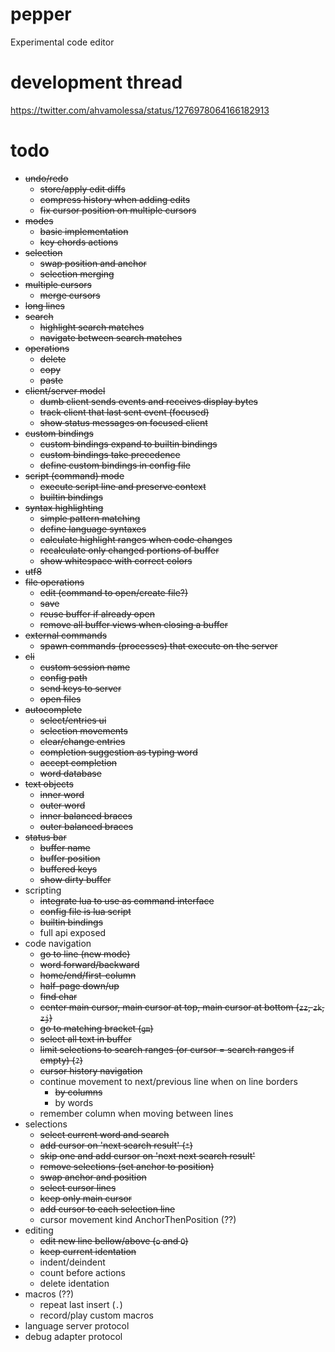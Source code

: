 # pepper
Experimental code editor

# development thread
https://twitter.com/ahvamolessa/status/1276978064166182913

# todo
- ~~undo/redo~~
	- ~~store/apply edit diffs~~
	- ~~compress history when adding edits~~
	- ~~fix cursor position on multiple cursors~~
- ~~modes~~
	- ~~basic implementation~~
	- ~~key chords actions~~
- ~~selection~~
	- ~~swap position and anchor~~
	- ~~selection merging~~
- ~~multiple cursors~~
	- ~~merge cursors~~
- ~~long lines~~
- ~~search~~
	- ~~highlight search matches~~
	- ~~navigate between search matches~~
- ~~operations~~
	- ~~delete~~
	- ~~copy~~
	- ~~paste~~
- ~~client/server model~~
	- ~~dumb client sends events and receives display bytes~~
	- ~~track client that last sent event (focused)~~
	- ~~show status messages on focused client~~
- ~~custom bindings~~
	- ~~custom bindings expand to builtin bindings~~
	- ~~custom bindings take precedence~~
	- ~~define custom bindings in config file~~
- ~~script (command) mode~~
	- ~~execute script line and preserve context~~
	- ~~builtin bindings~~
- ~~syntax highlighting~~
	- ~~simple pattern matching~~
	- ~~define language syntaxes~~
	- ~~calculate highlight ranges when code changes~~
	- ~~recalculate only changed portions of buffer~~
	- ~~show whitespace with correct colors~~
- ~~utf8~~
- ~~file operations~~
	- ~~edit (command to open/create file?)~~
	- ~~save~~
	- ~~reuse buffer if already open~~
	- ~~remove all buffer views when closing a buffer~~
- ~~external commands~~
	- ~~spawn commands (processes) that execute on the server~~
- ~~cli~~
	- ~~custom session name~~
	- ~~config path~~
	- ~~send keys to server~~
	- ~~open files~~
- ~~autocomplete~~
	- ~~select/entries ui~~
	- ~~selection movements~~
	- ~~clear/change entries~~
	- ~~completion suggestion as typing word~~
	- ~~accept completion~~
	- ~~word database~~
- ~~text objects~~
	- ~~inner word~~
	- ~~outer word~~
	- ~~inner balanced braces~~
	- ~~outer balanced braces~~
- ~~status bar~~
	- ~~buffer name~~
	- ~~buffer position~~
	- ~~buffered keys~~
	- ~~show dirty buffer~~
- scripting
	- ~~integrate lua to use as command interface~~
	- ~~config file is lua script~~
	- ~~builtin bindings~~
	- full api exposed
- code navigation
	- ~~go to line (new mode)~~
	- ~~word forward/backward~~
	- ~~home/end/first-column~~
	- ~~half-page down/up~~
	- ~~find char~~
	- ~~center main cursor, main cursor at top, main cursor at bottom (`zz`, `zk`, `zj`)~~
	- ~~go to matching bracket (`gm`)~~
	- ~~select all text in buffer~~
	- ~~limit selections to search ranges (or cursor = search ranges if empty) (`?`)~~
	- ~~cursor history navigation~~
	- continue movement to next/previous line when on line borders
		- ~~by columns~~
		- by words
	- remember column when moving between lines
- selections
	- ~~select current word and search~~
	- ~~add cursor on 'next search result' (`*`)~~
	- ~~skip one and add cursor on 'next next search result'~~
	- ~~remove selections (set anchor to position)~~
	- ~~swap anchor and position~~
	- ~~select cursor lines~~
	- ~~keep only main cursor~~
	- ~~add cursor to each selection line~~
	- cursor movement kind AnchorThenPosition (??)
- editing
	- ~~edit new line bellow/above (`o` and `O`)~~
	- ~~keep current identation~~
	- indent/deindent
	- count before actions
	- delete identation
- macros (??)
	- repeat last insert (`.`)
	- record/play custom macros
- language server protocol
- debug adapter protocol
